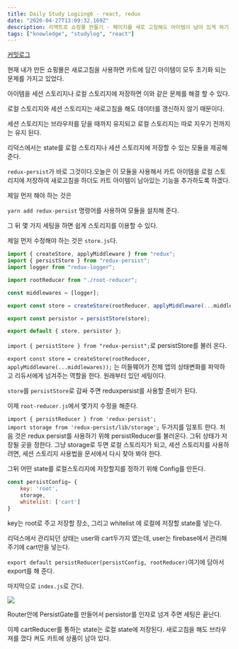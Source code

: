 ```yaml
---
title: Daily Study Logiing6 - react, redux
date: "2020-04-27T13:09:32.169Z"
description: 리액트로 쇼핑몰 만들기 - 페이지를 새로 고침해도 아이템이 남아 있게 하기 
tags: ["knowledge", "studylog", "react"] 
---
```

[커밋로그](https://github.com/Jesscha/react-shoppingmall/commit/e03cb7de3cb23272bb348397ac101a0702231b1f)


현재 내가 만든 쇼핑몰은 새로고침을 사용하면 카트에 담긴 아이템이 모두 초기화 되는 문제를 가지고 있었다. 

아이템을 세션 스토리지나 로컬 스토리지에 저장하면 이와 같은 문제를 해결 할 수 있다. 

로컬 스토리지와 세션 스토리지는 새로고침을 해도 데이터를 갱신하지 않기 때문이다. 

세션 스토리지는 브라우저를 닫을 때까지 유지되고 로컬 스토리지는 따로 지우기 전까지는 유지 된다.

리덕스에서는 state를 로컬 스토리지나 세션 스토리지에 저장할 수 있는 모듈을 제공해 준다.

`redux-persist`가 바로 그것이다.오늘은 이 모듈을 사용해서 카트 아이템을 로컬 스토리지에 저장하여 새로고침을 하더도 카트 아이템이 남아있는 기능을 추가하도록 하겠다. 

제일 먼저 해야 하는 것은 

`yarn add redux-persist` 명령어를 사용하여 모듈을 설치해 준다. 

그 뒤 몇 가지 세팅을 하면 쉽게 스토리지를 이용할 수 있다. 

제일 먼저 수정해야 하는 것은 `store.js`다.

```javascript
import { createStore, applyMiddleware } from "redux";
import { persistStore } from "redux-persist";
import logger from "redux-logger";

import rootReducer from "./root-reducer";

const middlewares = [logger];

export const store = createStore(rootReducer, applyMiddleware(...middlewares));

export const persistor = persistStore(store);

export default { store, persistor };
```

`import { persistStore } from "redux-persist";`로 persistStore를 불러 온다. 


`export const store = createStore(rootReducer, applyMiddleware(...middlewares));` 는 미들웨어가 전체 앱의 상태변화를 파악하고 리듀서에게 넘겨주는 역할을 한다. 원래부터 있던 세팅이다. 

`store`를 `persistStore`로 감싸 주면 reduxpersist를 사용할 준비가 된다.

이제 `root-reducer.js`에서 몇가지 수정을 해준다. 

`import { persistReducer } from 'redux-persist';`   
`import storage from 'redux-persist/lib/storage';`
두가지를 임포트 한다. 처음 것은 redux persist를 사용하기 위해 persistReducer를 불러온다. 그뒤 상태가 저장될 곳을 정한다. 그냥 storage로 두면 로컬 스토리지가 되고, 세션 스토리지를 사용하려면, 세션 스토리지 사용법을 문서에서 다시 찾아 봐야 한다. 

그뒤 어떤 state를 로컬스토리지에 저장할지를 정하기 위해 Config를 만든다. 

```javascript
const persistConfig= {
    key: 'root',
    storage,
    whitelist: ['cart']
}
```
key는 root로 주고 저장할 장소, 그리고 whitelist 에 로컬에 저장할 state를 넣는다.

리덕스에서 관리되던 상태는 user와 cart두가지 였는데, user는 firebase에서 관리해 주기에 cart만을 넣는다.

`export default persistReducer(persistConfig, rootReducer)`여기에 담아서 export를 해 준다. 

마지막으로 `index.js`로 간다. 

![](/img0.png)


Router안에 PersistGate를 만들어서 persistor를 인자로 넘겨 주면 세팅은 끝난다. 

이제 cartReducer를 통하는 state는 로컬 state에 저장된다. 새로고침을 해도 브라우져를 껐다 켜도 카트에 상품이 남아 있다. 
